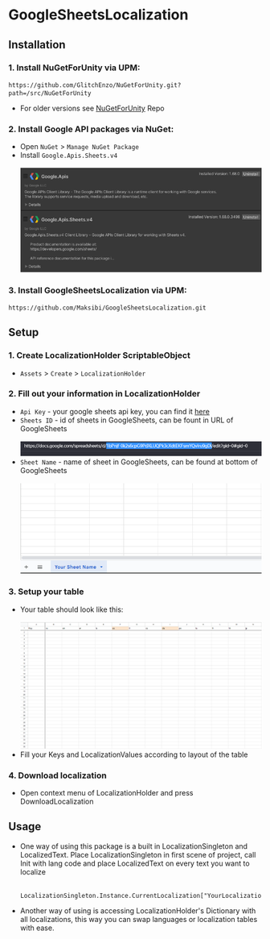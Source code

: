 # GoogleSheetsLocalization

## Installation
### 1. Install NuGetForUnity via UPM:
    https://github.com/GlitchEnzo/NuGetForUnity.git?path=/src/NuGetForUnity
  - For older versions see [NuGetForUnity](https://github.com/GlitchEnzo/NuGetForUnity) Repo
### 2. Install Google API packages via NuGet:
  - Open `NuGet` > `Manage NuGet Package`
  - Install `Google.Apis.Sheets.v4`
  <br><br>
  ![GoogleApi](Images~/GoogleApi.png)
### 3. Install GoogleSheetsLocalization via UPM:
    https://github.com/Maksibi/GoogleSheetsLocalization.git
## Setup
### 1. Create LocalizationHolder ScriptableObject
  - `Assets` > `Create` > `LocalizationHolder`
### 2. Fill out your information in LocalizationHolder
  - `Api Key` - your google sheets api key, you can find it [here](https://console.cloud.google.com/)
  - `Sheets ID` - id of sheets in GoogleSheets, can be fount in URL of GoogleSheets
  <br><br>
  ![SheetId](Images~/SheetId.png)
  - `Sheet Name` - name of sheet in GoogleSheets, can be found at bottom of GoogleSheets
  <br><br>
  ![SheetName](Images~/SheetName.png)
### 3. Setup your table
  - Your table should look like this:
  <br><br>
  ![SheetLayout](Images~/SheetLayout.png)
  - Fill your Keys and LocalizationValues according to layout of the table
### 4. Download localization
  - Open context menu of LocalizationHolder and press DownloadLocalization

## Usage
- One way of using this package is a built in LocalizationSingleton and LocalizedText. Place LocalizationSingleton in first scene of project, call Init with lang code and place LocalizedText on every text you want to localize    
    ```
        LocalizationSingleton.Instance.CurrentLocalization["YourLocalizationKey"];
    ```
- Another way of using is accessing LocalizationHolder's Dictionary with all localizations, this way you can swap languages or localization tables with ease.
